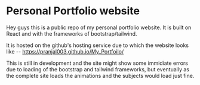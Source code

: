 <h1>Personal Portfolio website</h1>

Hey guys this is a public repo of my personal portfolio website. It is built on React and with the frameworks of bootstrap/tailwind.

It is hosted on the github's hosting service due to which the website looks like -- https://pranjal003.github.io/My_Portfoilo/

This is still in development and the site might show some immidiate errors due to loading of the bootstrap and tailwind frameworks, but eventually as the complete site loads the animations and the subjects would load just fine. 
 
 
